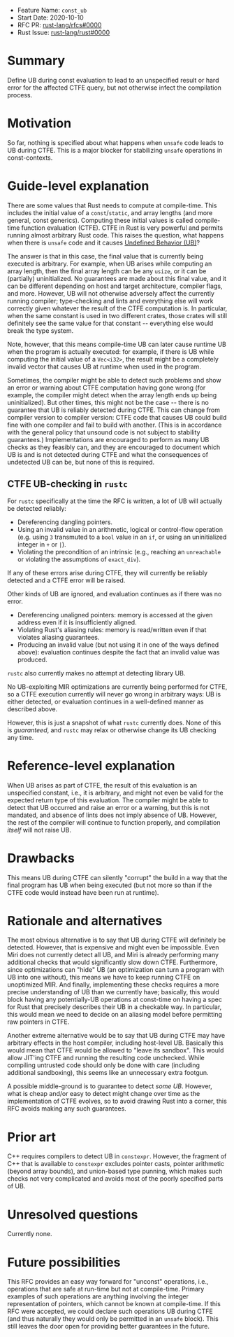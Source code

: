 - Feature Name: `const_ub`
- Start Date: 2020-10-10
- RFC PR: [rust-lang/rfcs#0000](https://github.com/rust-lang/rfcs/pull/0000)
- Rust Issue: [rust-lang/rust#0000](https://github.com/rust-lang/rust/issues/0000)

# Summary
[summary]: #summary

Define UB during const evaluation to lead to an unspecified result or hard error for the affected CTFE query, but not otherwise infect the compilation process.

# Motivation
[motivation]: #motivation

So far, nothing is specified about what happens when `unsafe` code leads to UB during CTFE.
This is a major blocker for stabilizing `unsafe` operations in const-contexts.

# Guide-level explanation
[guide-level-explanation]: #guide-level-explanation

There are some values that Rust needs to compute at compile-time.
This includes the initial value of a `const`/`static`, and array lengths (and more general, const generics).
Computing these initial values is called compile-time function evaluation (CTFE).
CTFE in Rust is very powerful and permits running almost arbitrary Rust code.
This raises the question, what happens when there is `unsafe` code and it causes [Undefined Behavior (UB)][UB]?

The answer is that in this case, the final value that is currently being executed is arbitrary.
For example, when UB arises while computing an array length, then the final array length can be any `usize`, or it can be (partially) uninitialized.
No guarantees are made about this final value, and it can be different depending on host and target architecture, compiler flags, and more.
However, UB will not otherwise adversely affect the currently running compiler; type-checking and lints and everything else will work correctly given whatever the result of the CTFE computation is.
In particular, when the same constant is used in two different crates, those crates will still definitely see the same value for that constant -- everything else would break the type system.

Note, however, that this means compile-time UB can later cause runtime UB when the program is actually executed:
for example, if there is UB while computing the initial value of a `Vec<i32>`, the result might be a completely invalid vector that causes UB at runtime when used in the program.

Sometimes, the compiler might be able to detect such problems and show an error or warning about CTFE computation having gone wrong (for example, the compiler might detect when the array length ends up being uninitialized).
But other times, this might not be the case -- there is no guarantee that UB is reliably detected during CTFE.
This can change from compiler version to compiler version: CTFE code that causes UB could build fine with one compiler and fail to build with another.
(This is in accordance with the general policy that unsound code is not subject to stability guarantees.)
Implementations are encouraged to perform as many UB checks as they feasibly can, and they are encouraged to document which UB is and is not detected during CTFE and what the consequences of undetected UB can be, but none of this is required.

## CTFE UB-checking in `rustc`

For `rustc` specifically at the time the RFC is written, a lot of UB will actually be detected reliably:
* Dereferencing dangling pointers.
* Using an invalid value in an arithmetic, logical or control-flow operation (e.g. using `3` transmuted to a `bool` value in an `if`, or using an uninitialized integer in `+` or `|`).
* Violating the precondition of an intrinsic (e.g., reaching an `unreachable` or violating the assumptions of `exact_div`).

If any of these errors arise during CTFE, they will currently be reliably detected and a CTFE error will be raised.

Other kinds of UB are ignored, and evaluation continues as if there was no error.
* Dereferencing unaligned pointers: memory is accessed at the given address even if it is insufficiently aligned.
* Violating Rust's aliasing rules: memory is read/written even if that violates aliasing guarantees.
* Producing an invalid value (but not using it in one of the ways defined above): evaluation continues despite the fact that an invalid value was produced.

`rustc` also currently makes no attempt at detecting library UB.

No UB-exploiting MIR optimizations are currently being performed for CTFE, so a CTFE execution currently will never go wrong in arbitrary ways: UB is either detected, or evaluation continues in a well-defined manner as described above.

However, this is just a snapshot of what `rustc` currently does.
None of this is *guaranteed*, and `rustc` may relax or otherwise change its UB checking any time.

[UB]: https://doc.rust-lang.org/reference/behavior-considered-undefined.html

# Reference-level explanation
[reference-level-explanation]: #reference-level-explanation

When UB arises as part of CTFE, the result of this evaluation is an unspecified constant, i.e., it is arbitrary, and might not even be valid for the expected return type of this evaluation.
The compiler might be able to detect that UB occurred and raise an error or a warning, but this is not mandated, and absence of lints does not imply absence of UB.
However, the rest of the compiler will continue to function properly, and compilation *itself* will not raise UB.

# Drawbacks
[drawbacks]: #drawbacks

This means UB during CTFE can silently "corrupt" the build in a way that the final program has UB when being executed
(but not more so than if the CTFE code would instead have been run at runtime).

# Rationale and alternatives
[rationale-and-alternatives]: #rationale-and-alternatives

The most obvious alternative is to say that UB during CTFE will definitely be detected.
However, that is expensive and might even be impossible.
Even Miri does not currently detect all UB, and Miri is already performing many additional checks that would significantly slow down CTFE.
Furthermore, since optimizations can "hide" UB (an optimization can turn a program with UB into one without), this means we have to keep running CTFE on unoptimized MIR.
And finally, implementing these checks requires a more precise understanding of UB than we currently have; basically, this would block having any potentially-UB operations at const-time on having a spec for Rust that precisely describes their UB in a checkable way.
In particular, this would mean we need to decide on an aliasing model before permitting raw pointers in CTFE.

Another extreme alternative would be to say that UB during CTFE may have arbitrary effects in the host compiler, including host-level UB.
Basically this would mean that CTFE would be allowed to "leave its sandbox".
This would allow JIT'ing CTFE and running the resulting code unchecked.
While compiling untrusted code should only be done with care (including additional sandboxing), this seems like an unnecessary extra footgun.

A possible middle-ground is to guarantee to detect *some UB*.
However, what is cheap and/or easy to detect might change over time as the implementation of CTFE evolves, so to avoid drawing Rust into a corner, this RFC avoids making any such guarantees.

# Prior art
[prior-art]: #prior-art

C++ requires compilers to detect UB in `constexpr`.
However, the fragment of C++ that is available to `constexpr` excludes pointer casts, pointer arithmetic (beyond array bounds), and union-based type punning, which makes such checks not very complicated and avoids most of the poorly specified parts of UB.

# Unresolved questions
[unresolved-questions]: #unresolved-questions

Currently none.

# Future possibilities
[future-possibilities]: #future-possibilities

This RFC provides an easy way forward for "unconst" operations, i.e., operations that are safe at run-time but not at compile-time.
Primary examples of such operations are anything involving the integer representation of pointers, which cannot be known at compile-time.
If this RFC were accepted, we could declare such operations UB during CTFE (and thus naturally they would only be permitted in an `unsafe` block).
This still leaves the door open for providing better guarantees in the future.
